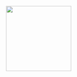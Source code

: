 <div style="display_inline">
  <a href="https://github.com/DevSaraiva">
  <img height="180em" src="https://github-readme-stats.vercel.app/api/top-langs/?username=DevSaraiva&layout=compact&langs_count=7&theme=onedark"/>
</div>

